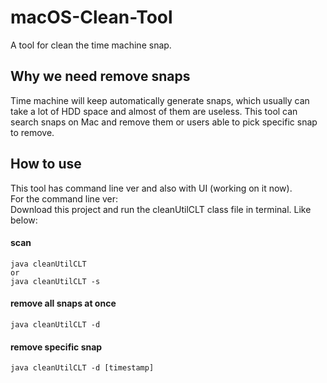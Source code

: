 # macOS-Clean-Tool
A tool for clean the time machine snap.

## Why we need remove snaps
Time machine will keep automatically generate snaps, which usually can take a lot of HDD space and almost of them are useless.
This tool can search snaps on Mac and remove them or users able to pick specific snap to remove.

## How to use
This tool has command line ver and also with UI (working on it now).
<br> 
For the command line ver: 
<br>Download this project and run the cleanUtilCLT class file in terminal. Like below:

#### scan
    java cleanUtilCLT
    or
    java cleanUtilCLT -s
    
#### remove all snaps at once
    java cleanUtilCLT -d
    
#### remove specific snap
    java cleanUtilCLT -d [timestamp]
    
    
